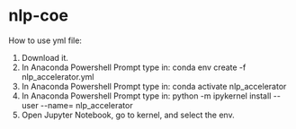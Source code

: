 # nlp-coe

How to use yml file:

1. Download it.
2. In Anaconda Powershell Prompt type in: conda env create -f nlp_accelerator.yml
3.  In Anaconda Powershell Prompt type in: conda activate nlp_accelerator
3. In Anaconda Powershell Prompt type in: python -m ipykernel install --user --name= nlp_accelerator
3. Open Jupyter Notebook, go to kernel, and select the env. 

